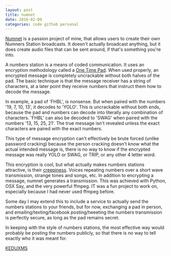 ```yaml
---
layout: post
title: numnet
date: 2016-02-09
categories: code github personal
---
```


[Numnet](http://github.com/Ryan-McBride/numnet) is a passion project of mine, that allows users to create their own Numners Station broadcasts. It doesn't actually broadcast anything, but it does create audio files that can be sent around, if that's something you're into.

A numbers station is a means of coded communication. It uses an encryption methodology called a [One Time Pad](https://en.wikipedia.org/wiki/One-time_pad). When used properly, an encrypted message is completely uncrackable without both halves of the pad. The basic technique is that the message receiver has a string of characters, at a later point they receive numbers that instruct them how to decode the message. 

In example, a pad of 'FHBL', is nonsense. But when paired with the numbers '19, 7, 10, 13', it decodes to 'YOLO'. This is uncrackable without both ends, because the pad and numbers can decode into literally any combination of characters. 'FHBL' can also be decoded to 'SWAG' when paired with the numbers '13, 15, 25, 21'. The true message isn't revealed unless the exact characters are paired with the exact numbers.

This type of message encryption can't effectively be brute forced (unlike password cracking) because the person cracking doesn't know what the actual intended message is, there is no way to know if the encrypted message was really YOLO or SWAG, or TRIP, or any other 4 letter word.

This encryption is cool, but what actually makes numbers stations attractive, is their [creepiness](https://youtu.be/BSxOjXC20Xo?t=19). Voices repeating numbers over a short wave transmission, strange tones and songs, etc. In addition to encrypting a message, numnet generates a transmission. This was achieved with Python, OSX Say, and the very powerful ffmpeg. IT was a fun project to work on, especially because I had never used ffmpeg before.

Some day I may extend this to include a service to actually send the numbers stations to your friends, but for now, exchanging a pad in person, and emailing/texting/facebook posting/tweeting the numbers transmission is perfectly secure, as long as the pad remains secret.

In keeping with the style of numbers stations, the most effective way would probably be posting the numbers publicly, so that there is no way to tell exactly who it was meant for.

[KEDUXMS](http://vocaroo.com/i/s1a9oPD0UUGd)
